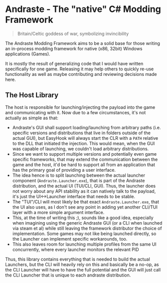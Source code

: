 # Andraste - The "native" C# Modding Framework

> Britain/Celtic goddess of war, symbolizing invincibility

The Andraste Modding Framework aims to be a solid base for those writing an
in-process modding framework for native (x86, 32bit) Windows applications (Games).

It is mostly the result of generalizing code that I would have written
specifically for one game. Releasing it may help others to quickly re-use
functionality as well as maybe contributing and reviewing decisions made here.

## The Host Library
The host is responsible for launching/injecting the payload into the game and
communicating with it. Now due to a few circumstances, it's not actually as simple as that:
- Andraste's GUI shall support loading/launching from arbitrary paths (i.e. specific
versions and distributions that live in folders outside of the actual GUI), but EasyHook
will always start the CLR with a `PATH` relative to the DLL that initiated the injection.
This would mean, when the GUI was capable of launching, we couldn't load arbitrary distributions.
- Since we want to support multiple versions and potentially even game specific frameworks,
that may extend the communication between the game and the host, it'd be hard to support
all from an application that has the primary goal of providing a user interface.
- The idea hence is to split launching between the actual launcher component (`Andraste.Launcher.exe`), that is
part of the Andraste distribution, and the actual UI (TUI/CLI, GUI). Thus, the launcher
does not worry about any API stability as it can natively talk to the payload,
it's just the UI<->Launcher interface that needs to be stable.
- The "TUI"/CLI will most likely be that exact `Andraste.Launcher.exe`, that the UI also uses, as I don't see any 
point in adding yet another CLI/TUI layer with a more simple argument interface.
- This, at the time of writing this ;), sounds like a good idea, especially when
imagining using the generic Andraste GUI (or a CLI when launched via steam et al)
while still leaving the framework distributor the choice of implementation.
Some games may not like being launched directly, so the Launcher can implement
specific workarounds, too.
- This also leaves room for launching multiple profiles from the same UI concurrently,
where every launcher monitors the relevant PID

Thus, this library contains everything that is needed to build the actual Launchers, but
the CLI will heavily rely on this and basically be a no-op, as the CLI Launcher will have
to have the full potential and the GUI will just call the CLI Launcher that is unique to
each andraste distribution.